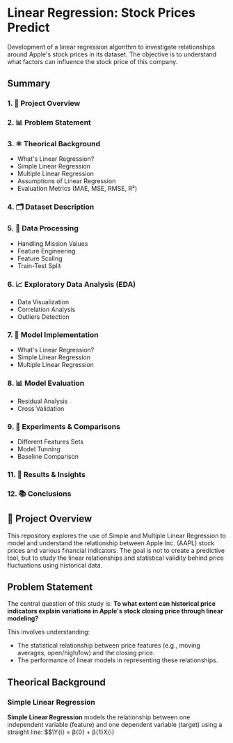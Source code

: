 # Linear Regression: Stock Prices Predict
Development of a linear regression algorithm to investigate relationships around Apple's stock prices in its dataset. The objective is to understand what factors can influence the stock price of this company.

## Summary
### 1. 📌 Project Overview
### 2. 📊 Problem Statement
### 3. ⚛️ Theorical Background
- What's Linear Regression?
- Simple Linear Regression
- Multiple Linear Regression
- Assumptions of Linear Regression
- Evaluation Metrics (MAE, MSE, RMSE, R²)
### 4. 🗂️ Dataset Description
### 5. 🧹 Data Processing
-  Handling Mission Values
- Feature Engineering
- Feature Scaling
- Train-Test Split
### 6. 📈 Exploratory Data Analysis (EDA)
- Data Visualization
- Correlation Analysis
- Outliers Detection
### 7.  🔧 Model Implementation
- What's Linear Regression?
-  Simple Linear Regression
-  Multiple Linear Regression
### 8.  📊 Model Evaluation
- Residual Analysis
- Cross Validation
### 9.  🧪 Experiments & Comparisons
- Different Features Sets
-  Model Tunning
- Baseline Comparison
### 11. 🚀 Results & Insights
### 12. 📚 Conclusions


## 📌 Project Overview
This repository explores the use of Simple and Multiple Linear Regression to model and understand the relationship between Apple Inc. (AAPL) stock prices and various financial indicators. The goal is not to create a predictive tool, but to study the linear relationships and statistical validity behind price fluctuations using historical data.

## Problem Statement
The central question of this study is: **To what extent can historical price indicators explain variations in Apple's stock closing price through linear modeling?**

This involves understanding:
- The statistical relationship between price features (e.g., moving averages, open/high/low) and the closing price.
- The performance of linear models in representing these relationships.

## Theorical Background
### Simple Linear Regression
**Simple Linear Regression** models the relationship between one independent variable (feature) and one dependent variable (target) using a straight line:
$$\Y{i} = β{0} + β{1}X{i}
